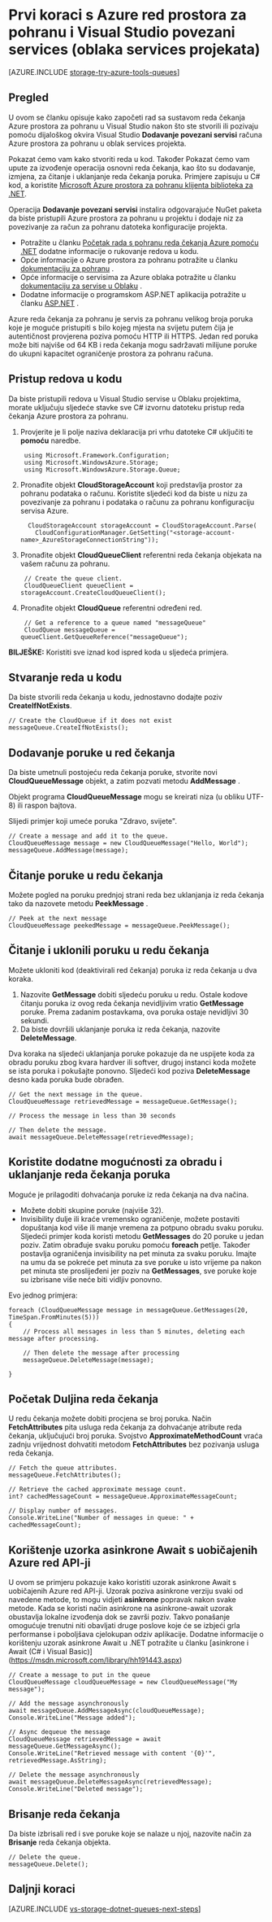 <properties
    pageTitle="Početak rada s reda čekanja za pohranu i Visual Studio povezani services (Servisi u oblaku) | Microsoft Azure"
    description="Upute za početak rada s reda čekanja Azure prostora za pohranu u oblak servisa projekta u Visual Studio nakon povezivanja s računom za pohranu pomoću Visual Studio povezani servisi"
    services="storage"
    documentationCenter=""
    authors="TomArcher"
    manager="douge"
    editor=""/>

<tags
    ms.service="storage"
    ms.workload="web"
    ms.tgt_pltfrm="vs-getting-started" 
    ms.devlang="na"
    ms.topic="article"
    ms.date="07/18/2016"
    ms.author="tarcher"/>

# <a name="getting-started-with-azure-queue-storage-and-visual-studio-connected-services-cloud-services-projects"></a>Prvi koraci s Azure red prostora za pohranu i Visual Studio povezani services (oblaka services projekata)

[AZURE.INCLUDE [storage-try-azure-tools-queues](../../includes/storage-try-azure-tools-queues.md)]

## <a name="overview"></a>Pregled

U ovom se članku opisuje kako započeti rad sa sustavom reda čekanja Azure prostora za pohranu u Visual Studio nakon što ste stvorili ili pozivaju pomoću dijaloškog okvira Visual Studio **Dodavanje povezani servisi** računa Azure prostora za pohranu u oblak services projekta.

Pokazat ćemo vam kako stvoriti reda u kod. Također Pokazat ćemo vam upute za izvođenje operacija osnovni reda čekanja, kao što su dodavanje, izmjena, za čitanje i uklanjanje reda čekanja poruka. Primjere zapisuju u C# kod, a koristite [Microsoft Azure prostora za pohranu klijenta biblioteka za .NET](https://msdn.microsoft.com/library/azure/dn261237.aspx).

Operacija **Dodavanje povezani servisi** instalira odgovarajuće NuGet paketa da biste pristupili Azure prostora za pohranu u projektu i dodaje niz za povezivanje za račun za pohranu datoteka konfiguracije projekta.

 - Potražite u članku [Početak rada s pohranu reda čekanja Azure pomoću .NET](storage-dotnet-how-to-use-queues.md) dodatne informacije o rukovanje redova u kodu.
 - Opće informacije o Azure prostora za pohranu potražite u članku [dokumentaciju za pohranu](https://azure.microsoft.com/documentation/services/storage/) .
 - Opće informacije o servisima za Azure oblaka potražite u članku [dokumentaciju za servise u Oblaku](https://azure.microsoft.com/documentation/services/cloud-services/) .
 - Dodatne informacije o programskom ASP.NET aplikacija potražite u članku [ASP.NET](http://www.asp.net) .


Azure reda čekanja za pohranu je servis za pohranu velikog broja poruka koje je moguće pristupiti s bilo kojeg mjesta na svijetu putem čija je autentičnost provjerena poziva pomoću HTTP ili HTTPS. Jedan red poruka može biti najviše od 64 KB i reda čekanja mogu sadržavati milijune poruke do ukupni kapacitet ograničenje prostora za pohranu računa.


## <a name="access-queues-in-code"></a>Pristup redova u kodu

Da biste pristupili redova u Visual Studio servise u Oblaku projektima, morate uključuju sljedeće stavke sve C# izvornu datoteku pristup reda čekanja Azure prostora za pohranu.

1. Provjerite je li polje naziva deklaracija pri vrhu datoteke C# uključiti te **pomoću** naredbe.

        using Microsoft.Framework.Configuration;
        using Microsoft.WindowsAzure.Storage;
        using Microsoft.WindowsAzure.Storage.Queue;

2. Pronađite objekt **CloudStorageAccount** koji predstavlja prostor za pohranu podataka o računu. Koristite sljedeći kod da biste u nizu za povezivanje za pohranu i podataka o računu za pohranu konfiguraciju servisa Azure.

         CloudStorageAccount storageAccount = CloudStorageAccount.Parse(
           CloudConfigurationManager.GetSetting("<storage-account-name>_AzureStorageConnectionString"));

3. Pronađite objekt **CloudQueueClient** referentni reda čekanja objekata na vašem računu za pohranu.  

        // Create the queue client.
        CloudQueueClient queueClient = storageAccount.CreateCloudQueueClient();

4. Pronađite objekt **CloudQueue** referentni određeni red.

        // Get a reference to a queue named "messageQueue"
        CloudQueue messageQueue = queueClient.GetQueueReference("messageQueue");


**BILJEŠKE:** Koristiti sve iznad kod ispred koda u sljedeća primjera.

## <a name="create-a-queue-in-code"></a>Stvaranje reda u kodu

Da biste stvorili reda čekanja u kodu, jednostavno dodajte poziv **CreateIfNotExists**.

    // Create the CloudQueue if it does not exist
    messageQueue.CreateIfNotExists();

## <a name="add-a-message-to-a-queue"></a>Dodavanje poruke u red čekanja

Da biste umetnuli postojeću reda čekanja poruke, stvorite novi **CloudQueueMessage** objekt, a zatim pozvati metodu **AddMessage** .

Objekt programa **CloudQueueMessage** mogu se kreirati niza (u obliku UTF-8) ili raspon bajtova.

Slijedi primjer koji umeće poruka "Zdravo, svijete".

    // Create a message and add it to the queue.
    CloudQueueMessage message = new CloudQueueMessage("Hello, World");
    messageQueue.AddMessage(message);

## <a name="read-a-message-in-a-queue"></a>Čitanje poruke u redu čekanja

Možete pogled na poruku prednjoj strani reda bez uklanjanja iz reda čekanja tako da nazovete metodu **PeekMessage** .

    // Peek at the next message
    CloudQueueMessage peekedMessage = messageQueue.PeekMessage();

## <a name="read-and-remove-a-message-in-a-queue"></a>Čitanje i uklonili poruku u redu čekanja

Možete ukloniti kod (deaktivirali red čekanja) poruka iz reda čekanja u dva koraka.

1. Nazovite **GetMessage** dobiti sljedeću poruku u redu. Ostale kodove čitanju poruka iz ovog reda čekanja nevidljivim vratio **GetMessage** poruke. Prema zadanim postavkama, ova poruka ostaje nevidljivi 30 sekundi.
2.  Da biste dovršili uklanjanje poruka iz reda čekanja, nazovite **DeleteMessage**.

Dva koraka na sljedeći uklanjanja poruke pokazuje da ne uspijete koda za obradu poruku zbog kvara hardver ili softver, drugoj instanci koda možete se ista poruka i pokušajte ponovno. Sljedeći kod poziva **DeleteMessage** desno kada poruka bude obrađen.

    // Get the next message in the queue.
    CloudQueueMessage retrievedMessage = messageQueue.GetMessage();

    // Process the message in less than 30 seconds

    // Then delete the message.
    await messageQueue.DeleteMessage(retrievedMessage);


## <a name="use-additional-options-to-process-and-remove-queue-messages"></a>Koristite dodatne mogućnosti za obradu i uklanjanje reda čekanja poruka

Moguće je prilagoditi dohvaćanja poruke iz reda čekanja na dva načina.

 - Možete dobiti skupine poruke (najviše 32).
 - Invisibility dulje ili kraće vremensko ograničenje, možete postaviti dopuštanja kod više ili manje vremena za potpuno obradu svaku poruku. Sljedeći primjer koda koristi metodu **GetMessages** do 20 poruke u jedan poziv. Zatim obrađuje svaku poruku pomoću **foreach** petlje. Također postavlja ograničenja invisibility na pet minuta za svaku poruku. Imajte na umu da se pokreće pet minuta za sve poruke u isto vrijeme pa nakon pet minuta ste proslijeđeni jer poziv na **GetMessages**, sve poruke koje su izbrisane više neće biti vidljiv ponovno.

Evo jednog primjera:

    foreach (CloudQueueMessage message in messageQueue.GetMessages(20, TimeSpan.FromMinutes(5)))
    {
        // Process all messages in less than 5 minutes, deleting each message after processing.

        // Then delete the message after processing
        messageQueue.DeleteMessage(message);

    }

## <a name="get-the-queue-length"></a>Početak Duljina reda čekanja

U redu čekanja možete dobiti procjena se broj poruka. Način **FetchAttributes** pita usluga reda čekanja za dohvaćanje atribute reda čekanja, uključujući broj poruka. Svojstvo **ApproximateMethodCount** vraća zadnju vrijednost dohvatiti metodom **FetchAttributes** bez pozivanja usluga reda čekanja.

    // Fetch the queue attributes.
    messageQueue.FetchAttributes();

    // Retrieve the cached approximate message count.
    int? cachedMessageCount = messageQueue.ApproximateMessageCount;

    // Display number of messages.
    Console.WriteLine("Number of messages in queue: " + cachedMessageCount);

## <a name="use-the-async-await-pattern-with-common-azure-queue-apis"></a>Korištenje uzorka asinkrone Await s uobičajenih Azure red API-ji

U ovom se primjeru pokazuje kako koristiti uzorak asinkrone Await s uobičajenih Azure red API-ji. Uzorak poziva asinkrone verziju svaki od navedene metode, to mogu vidjeti **asinkrone** popravak nakon svake metode. Kada se koristi način asinkrone na asinkrone-await uzorak obustavlja lokalne izvođenja dok se završi poziv. Takvo ponašanje omogućuje trenutni niti obavljati druge poslove koje će se izbjeći grla performanse i poboljšava cjelokupan odziv aplikacije. Dodatne informacije o korištenju uzorak asinkrone Await u .NET potražite u članku [asinkrone i Await (C# i Visual Basic)] (https://msdn.microsoft.com/library/hh191443.aspx)

    // Create a message to put in the queue
    CloudQueueMessage cloudQueueMessage = new CloudQueueMessage("My message");

    // Add the message asynchronously
    await messageQueue.AddMessageAsync(cloudQueueMessage);
    Console.WriteLine("Message added");

    // Async dequeue the message
    CloudQueueMessage retrievedMessage = await messageQueue.GetMessageAsync();
    Console.WriteLine("Retrieved message with content '{0}'", retrievedMessage.AsString);

    // Delete the message asynchronously
    await messageQueue.DeleteMessageAsync(retrievedMessage);
    Console.WriteLine("Deleted message");

## <a name="delete-a-queue"></a>Brisanje reda čekanja

Da biste izbrisali red i sve poruke koje se nalaze u njoj, nazovite način za **Brisanje** reda čekanja objekta.

    // Delete the queue.
    messageQueue.Delete();

## <a name="next-steps"></a>Daljnji koraci

[AZURE.INCLUDE [vs-storage-dotnet-queues-next-steps](../../includes/vs-storage-dotnet-queues-next-steps.md)]
